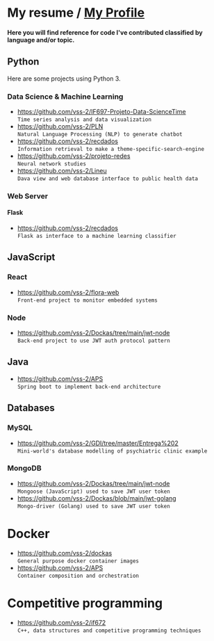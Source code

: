 # My resume / [My Profile](https://github.com/vss-2)
#### Here you will find reference for code I've contributed classified by language and/or topic.
## Python
Here are some projects using Python 3.
### Data Science & Machine Learning
* https://github.com/vss-2/IF697-Projeto-Data-ScienceTime 
    <br>`Time series analysis and data visualization`
* https://github.com/vss-2/PLN
    <br>`Natural Language Processing (NLP) to generate chatbot`
* https://github.com/vss-2/recdados
    <br>`Information retrieval to make a theme-specific-search-engine`
* https://github.com/vss-2/projeto-redes
    <br>`Neural network studies`
* https://github.com/vss-2/Lineu
    <br>`Dava view and web database interface to public health data` 
### Web Server
#### Flask
* https://github.com/vss-2/recdados
    <br>`Flask as interface to a machine learning classifier`
## JavaScript
### React
* https://github.com/vss-2/flora-web
    <br>`Front-end project to monitor embedded systems`
### Node
* https://github.com/vss-2/Dockas/tree/main/jwt-node
    <br>`Back-end project to use JWT auth protocol pattern`
## Java
* https://github.com/vss-2/APS
    <br>`Spring boot to implement back-end architecture`
## Databases
### MySQL
* https://github.com/vss-2/GDI/tree/master/Entrega%202
    <br>`Mini-world's database modelling of psychiatric clinic example`
### MongoDB
* https://github.com/vss-2/Dockas/tree/main/jwt-node
    <br>`Mongoose (JavaScript) used to save JWT user token`
* https://github.com/vss-2/Dockas/blob/main/jwt-golang
    <br>`Mongo-driver (Golang) used to save JWT user token`
# Docker
* https://github.com/vss-2/dockas
    <br>`General purpose docker container images`
* https://github.com/vss-2/APS
    <br>`Container composition and orchestration`
# Competitive programming
* https://github.com/vss-2/if672
    <br>`C++, data structures and competitive programming techniques`

